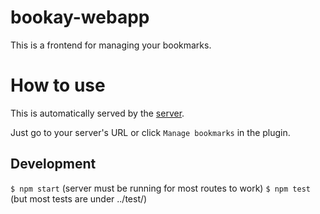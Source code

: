 # bookay-webapp

This is a frontend for managing your bookmarks.

# How to use

This is automatically served by the [server](../server/README.md).

Just go to your server's URL or click `Manage bookmarks` in the plugin.

## Development

`$ npm start` (server must be running for most routes to work)
`$ npm test` (but most tests are under ../test/)
